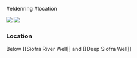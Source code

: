 #eldenring #location 

![](https://eldenring.wiki.fextralife.com/file/Elden-Ring/siofra-river-a-locations-elden-ring-wiki-guide-300px.jpg) ![](https://eldenring.wiki.fextralife.com/file/Elden-Ring/siofra_river_location_map_elden_ring_wiki_guide_600px.jpg)
### Location
Below [[Siofra River Well]] and [[Deep Siofra Well]]